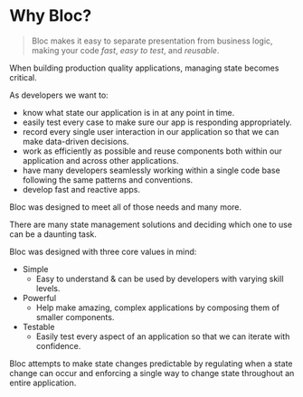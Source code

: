 # Why Bloc?

> Bloc makes it easy to separate presentation from business logic, making your code _fast_, _easy to test_, and _reusable_.

When building production quality applications, managing state becomes critical.

As developers we want to:

- know what state our application is in at any point in time.
- easily test every case to make sure our app is responding appropriately.
- record every single user interaction in our application so that we can make data-driven decisions.
- work as efficiently as possible and reuse components both within our application and across other applications.
- have many developers seamlessly working within a single code base following the same patterns and conventions.
- develop fast and reactive apps.

Bloc was designed to meet all of those needs and many more.

There are many state management solutions and deciding which one to use can be a daunting task.

Bloc was designed with three core values in mind:

- Simple
  - Easy to understand & can be used by developers with varying skill levels.
- Powerful
  - Help make amazing, complex applications by composing them of smaller components.
- Testable
  - Easily test every aspect of an application so that we can iterate with confidence.

Bloc attempts to make state changes predictable by regulating when a state change can occur and enforcing a single way to change state throughout an entire application.
